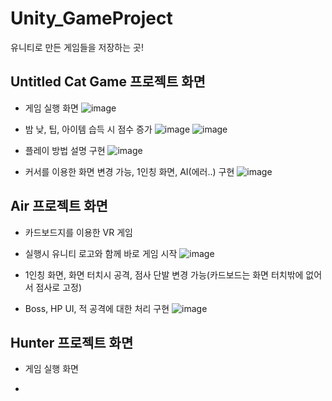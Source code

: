 # Unity_GameProject
유니티로 만든 게임들을 저장하는 곳!


## Untitled Cat Game 프로젝트 화면
- 게임 실행 화면
![image](https://user-images.githubusercontent.com/67461878/141648374-19ec641c-dbe9-48ce-a6eb-bef2d2480bb8.png)

- 밤 낮, 팁, 아이템 습득 시 점수 증가
![image](https://user-images.githubusercontent.com/67461878/141648388-587b49e4-c087-4905-9e66-f1c8030f5275.png)
![image](https://user-images.githubusercontent.com/67461878/141648417-192e9b66-9e9b-4684-a67c-ad435b5ff225.png)

- 플레이 방법 설명 구현
![image](https://user-images.githubusercontent.com/67461878/141648461-deaf8084-0560-44d0-ba39-081283420e59.png)

- 커서를 이용한 화면 변경 가능, 1인칭 화면, AI(에러..) 구현
![image](https://user-images.githubusercontent.com/67461878/141648489-a3ebf0fc-db36-45d0-92d9-d61fd194cc50.png)


## Air 프로젝트 화면
- 카드보드지를 이용한 VR 게임
- 실행시 유니티 로고와 함께 바로 게임 시작
![image](https://user-images.githubusercontent.com/67461878/141648909-3b165c10-0ad7-4613-8f2c-14e668251039.png)

- 1인칭 화면, 화면 터치시 공격, 점사 단발 변경 가능(카드보드는 화면 터치밖에 없어서 점사로 고정)
- Boss, HP UI, 적 공격에 대한 처리 구현
![image](https://user-images.githubusercontent.com/67461878/141648963-f3878f65-ee88-4f26-b1e0-bf6edc5bf66e.png)


## Hunter 프로젝트 화면
- 게임 실행 화면

-
